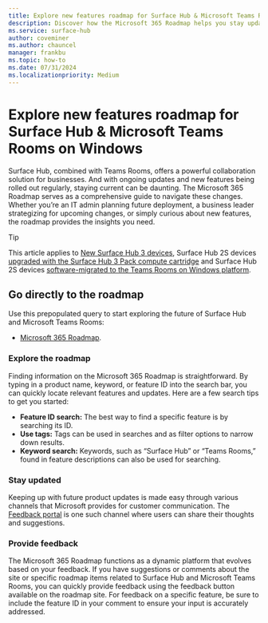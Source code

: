 ```yaml
---
title: Explore new features roadmap for Surface Hub & Microsoft Teams Rooms on Windows 
description: Discover how the Microsoft 365 Roadmap helps you stay updated with the latest features for Surface Hub and Microsoft Teams Rooms. Learn how to provide feedback and utilize search tips to maximize your Microsoft 365 experience.
ms.service: surface-hub
author: coveminer
ms.author: chauncel
manager: frankbu
ms.topic: how-to
ms.date: 07/31/2024
ms.localizationpriority: Medium
---
```


# Explore new features roadmap for Surface Hub & Microsoft Teams Rooms on Windows 

Surface Hub, combined with Teams Rooms, offers a powerful collaboration solution for businesses. And with ongoing updates and new features being rolled out regularly, staying current can be daunting. The Microsoft 365 Roadmap serves as a comprehensive guide to navigate these changes. Whether you’re an IT admin planning future deployment, a business leader strategizing for upcoming changes, or simply curious about new features, the roadmap provides the insights you need.

> [!TIP]
> This article applies to [New Surface Hub 3 devices](surface-hub-3-whats-new.md), Surface Hub 2S devices [upgraded with the Surface Hub 3 Pack compute cartridge](install-manage-surface-hub-3-pack.md) and Surface Hub 2S devices [software-migrated to the Teams Rooms on Windows platform](surface-hub-2s-migrate-to-mtr-w.md).

## Go directly to the roadmap 

Use this prepopulated query to start exploring the future of Surface Hub and Microsoft Teams Rooms: 

- [Microsoft 365 Roadmap](https://www.microsoft.com/microsoft-365/roadmap?filters=&searchterms=teams%2Crooms).

### Explore the roadmap

Finding information on the Microsoft 365 Roadmap is straightforward. By typing in a product name, keyword, or feature ID into the search bar, you can quickly locate relevant features and updates. Here are a few search tips to get you started:

- **Feature ID search:** The best way to find a specific feature is by searching its ID.
- **Use tags:** Tags can be used in searches and as filter options to narrow down results.
- **Keyword search:** Keywords, such as “Surface Hub” or “Teams Rooms,” found in feature descriptions can also be used for searching.

### Stay updated

Keeping up with future product updates is made easy through various channels that Microsoft provides for customer communication. The [Feedback portal](https://www.microsoft.com/en-us/microsoft-365/roadmap?filters=&searchterms=teams%2Crooms) is one such channel where users can share their thoughts and suggestions.

### Provide feedback

The Microsoft 365 Roadmap functions as a dynamic platform that evolves based on your feedback. If you have suggestions or comments about the site or specific roadmap items related to Surface Hub and Microsoft Teams Rooms, you can quickly provide feedback using the feedback button available on the roadmap site. For feedback on a specific feature, be sure to include the feature ID in your comment to ensure your input is accurately addressed.
